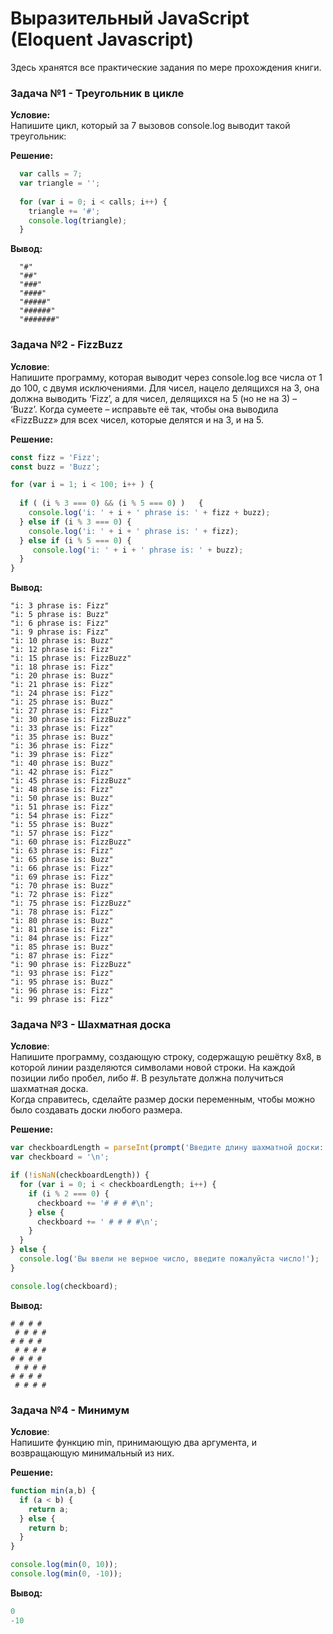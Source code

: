 Выразительный JavaScript (Eloquent Javascript)
===================

Здесь хранятся все практические задания по мере прохождения книги. 

### Задача №1 - Треугольник в цикле
**Условие:**  
Напишите цикл, который за 7 вызовов console.log выводит такой треугольник:

**Решение:**
```js  
  var calls = 7;
  var triangle = '';
  
  for (var i = 0; i < calls; i++) {
    triangle += '#';
    console.log(triangle);
  }
```
**Вывод:**
```
  "#"  
  "##"  
  "###"  
  "####"  
  "#####"  
  "######"  
  "#######"  
```

### Задача №2 - FizzBuzz
**Условие**:  
Напишите программу, которая выводит через console.log все числа от 1 до 100, с двумя исключениями. Для чисел, нацело делящихся на 3, она должна выводить ‘Fizz’, а для чисел, делящихся на 5 (но не на 3) – ‘Buzz’.
Когда сумеете – исправьте её так, чтобы она выводила «FizzBuzz» для всех чисел, которые делятся и на 3, и на 5.

**Решение:**
```js  
const fizz = 'Fizz';
const buzz = 'Buzz';

for (var i = 1; i < 100; i++ ) {
  
  if ( (i % 3 === 0) && (i % 5 === 0) )   {
    console.log('i: ' + i + ' phrase is: ' + fizz + buzz);
  } else if (i % 3 === 0) {
    console.log('i: ' + i + ' phrase is: ' + fizz);
  } else if (i % 5 === 0) {
     console.log('i: ' + i + ' phrase is: ' + buzz);
  } 
}
```
**Вывод:**
```
"i: 3 phrase is: Fizz"  
"i: 5 phrase is: Buzz"  
"i: 6 phrase is: Fizz"  
"i: 9 phrase is: Fizz"  
"i: 10 phrase is: Buzz"  
"i: 12 phrase is: Fizz"  
"i: 15 phrase is: FizzBuzz"  
"i: 18 phrase is: Fizz"  
"i: 20 phrase is: Buzz"  
"i: 21 phrase is: Fizz"  
"i: 24 phrase is: Fizz"  
"i: 25 phrase is: Buzz"  
"i: 27 phrase is: Fizz"  
"i: 30 phrase is: FizzBuzz"  
"i: 33 phrase is: Fizz"  
"i: 35 phrase is: Buzz"  
"i: 36 phrase is: Fizz"  
"i: 39 phrase is: Fizz"  
"i: 40 phrase is: Buzz"  
"i: 42 phrase is: Fizz"  
"i: 45 phrase is: FizzBuzz"  
"i: 48 phrase is: Fizz"  
"i: 50 phrase is: Buzz"  
"i: 51 phrase is: Fizz"  
"i: 54 phrase is: Fizz"  
"i: 55 phrase is: Buzz"  
"i: 57 phrase is: Fizz"  
"i: 60 phrase is: FizzBuzz"  
"i: 63 phrase is: Fizz"  
"i: 65 phrase is: Buzz"  
"i: 66 phrase is: Fizz"  
"i: 69 phrase is: Fizz"  
"i: 70 phrase is: Buzz"  
"i: 72 phrase is: Fizz"  
"i: 75 phrase is: FizzBuzz"  
"i: 78 phrase is: Fizz"  
"i: 80 phrase is: Buzz"  
"i: 81 phrase is: Fizz"  
"i: 84 phrase is: Fizz"  
"i: 85 phrase is: Buzz"  
"i: 87 phrase is: Fizz"  
"i: 90 phrase is: FizzBuzz"  
"i: 93 phrase is: Fizz"  
"i: 95 phrase is: Buzz"  
"i: 96 phrase is: Fizz"  
"i: 99 phrase is: Fizz"    
```

### Задача №3 - Шахматная доска
**Условие**:  
Напишите программу, создающую строку, содержащую решётку 8х8, в которой линии разделяются символами новой строки. На каждой позиции либо пробел, либо #. В результате должна получиться шахматная доска.  
Когда справитесь, сделайте размер доски переменным, чтобы можно было создавать доски любого размера.

**Решение:**
```js  
var checkboardLength = parseInt(prompt('Введите длину шахматной доски: ', 0));
var checkboard = '\n';

if (!isNaN(checkboardLength)) {
  for (var i = 0; i < checkboardLength; i++) { 
    if (i % 2 === 0) {
      checkboard += '# # # #\n';
    } else {
      checkboard += ' # # # #\n';
    }
  }
} else {
  console.log('Вы ввели не верное число, введите пожалуйста число!');
}

console.log(checkboard);
```
**Вывод:**
```
# # # #  
 # # # #  
# # # #  
 # # # #  
# # # #  
 # # # #  
# # # #   
 # # # #  
```

### Задача №4 - Минимум
**Условие**:  
Напишите функцию min, принимающую два аргумента, и возвращающую минимальный из них.

**Решение:**
```js  
function min(a,b) {
  if (a < b) {
    return a;
  } else {
    return b;
  }
}

console.log(min(0, 10));
console.log(min(0, -10));
```
**Вывод:**
```js
0
-10
```
